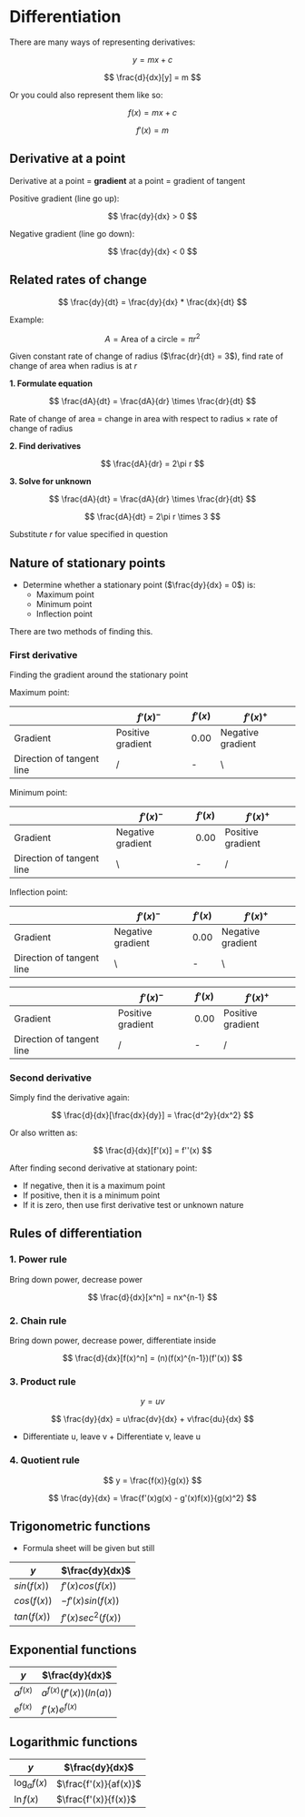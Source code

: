 # Differentiation

There are many ways of representing derivatives:

$$ y = mx+c $$

$$ \frac{d}{dx}[y] = m $$

Or you could also represent them like so:

$$ f(x) = mx + c $$

$$ f'(x) = m $$

## Derivative at a point

Derivative at a point = **gradient** at a point = gradient of tangent

Positive gradient (line go up): 

$$ \frac{dy}{dx} > 0 $$

Negative gradient (line go down): 

$$ \frac{dy}{dx} < 0 $$

## Related rates of change

$$ \frac{dy}{dt} = \frac{dy}{dx} * \frac{dx}{dt} $$

Example:

$$ A = \textrm{Area of a circle} = \pi r^2 $$

Given constant rate of change of radius ($\frac{dr}{dt} = 3$), find rate of change of area when radius is at $r$

**1. Formulate equation**

$$ \frac{dA}{dt} = \frac{dA}{dr} \times \frac{dr}{dt} $$

Rate of change of area $=$ change in area with respect to radius $\times$ rate of change of radius

**2. Find derivatives**

$$ \frac{dA}{dr} = 2\pi r $$

**3. Solve for unknown**

$$ \frac{dA}{dt} = \frac{dA}{dr} \times \frac{dr}{dt} $$

$$ \frac{dA}{dt} = 2\pi r \times 3 $$

Substitute $r$ for value specified in question

## Nature of stationary points

* Determine whether a stationary point ($\frac{dy}{dx} = 0$) is:
  * Maximum point
  * Minimum point
  * Inflection point

There are two methods of finding this.

### First derivative

Finding the gradient around the stationary point

Maximum point:

|                           | $f'(x)^-$         | $f'(x)$ | $f'(x)^+$         |
|---------------------------|-------------------|---------|-------------------|
| Gradient                  | Positive gradient | 0.00    | Negative gradient |
| Direction of tangent line | /                 | -       | \                 |

Minimum point:

|                           | $f'(x)^-$         | $f'(x)$ | $f'(x)^+$         |
|---------------------------|-------------------|---------|-------------------|
| Gradient                  | Negative gradient | 0.00    | Positive gradient |
| Direction of tangent line | \                 | -       | /                 |

Inflection point:

|                           | $f'(x)^-$         | $f'(x)$ | $f'(x)^+$         |
|---------------------------|-------------------|---------|-------------------|
| Gradient                  | Negative gradient | 0.00    | Negative gradient |
| Direction of tangent line | \                 | -       | \                 |

|                           | $f'(x)^-$         | $f'(x)$ | $f'(x)^+$         |
|---------------------------|-------------------|---------|-------------------|
| Gradient                  | Positive gradient | 0.00    | Positive gradient |
| Direction of tangent line | /                 | -       | /                 |

### Second derivative

Simply find the derivative again:

$$ \frac{d}{dx}[\frac{dx}{dy}] = \frac{d^2y}{dx^2} $$

Or also written as:

$$ \frac{d}{dx}[f'(x)] = f''(x) $$

After finding second derivative at stationary point:

* If negative, then it is a maximum point
* If positive, then it is a minimum point
* If it is zero, then use first derivative test or unknown nature

## Rules of differentiation

### 1. Power rule

Bring down power, decrease power

$$ \frac{d}{dx}[x^n] = nx^{n-1} $$

### 2. Chain rule

Bring down power, decrease power, differentiate inside

$$ \frac{d}{dx}[f(x)^n] = (n)(f(x)^{n-1})(f'(x)) $$

### 3. Product rule

$$ y = uv $$

$$ \frac{dy}{dx} = u\frac{dv}{dx} + v\frac{du}{dx} $$

* Differentiate u, leave v + Differentiate v, leave u

### 4. Quotient rule

$$ y = \frac{f(x)}{g(x)} $$

$$ \frac{dy}{dx} = \frac{f'(x)g(x) - g'(x)f(x)}{g(x)^2} $$

## Trigonometric functions

* Formula sheet will be given but still

| $y$         | $\frac{dy}{dx}$    |
|-------------|--------------------|
| $sin(f(x))$ | $f'(x)cos(f(x))$   |
| $cos(f(x))$ | $-f'(x)sin(f(x))$  |
| $tan(f(x))$ | $f'(x)sec^2(f(x))$ |

## Exponential functions

| $y$        | $\frac{dy}{dx}$          |
|------------|--------------------------|
| $a^{f(x)}$ | $a^{f(x)}(f'(x))(ln(a))$ |
| $e^{f(x)}$ | $f'(x)e^{f(x)}$          |

## Logarithmic functions

| $y$              | $\frac{dy}{dx}$       |
|------------------|-----------------------|
| $\log_{a}{f(x)}$ | $\frac{f'(x)}{af(x)}$ |
| $\ln{f(x)}$      | $\frac{f'(x)}{f(x)}$  |
